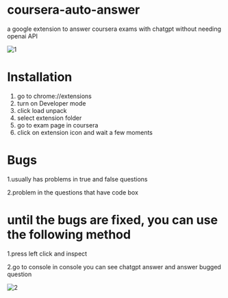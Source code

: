 # coursera-auto-answer
a google extension to answer coursera exams with chatgpt without needing openai API

![1](https://github.com/amirreza1307/coursera-auto-answer/assets/135555619/2378674f-e6c9-4a88-bf72-6fa773b52dfb)
# Installation 
1. go to chrome://extensions
2. turn on Developer mode
3. click load unpack
4. select extension folder
5. go to exam page in coursera
6. click on extension icon and wait a few moments
# Bugs
1.usually has problems in true and false questions

2.problem in the questions that have code box

# until the bugs are fixed, you can use the following method
1.press left click and inspect

2.go to console
in console you can see chatgpt answer and answer bugged question

![2](https://github.com/amirreza1307/coursera-auto-answer/assets/135555619/0e2f866f-9639-4733-b26f-97dd6cf4f3a4)
